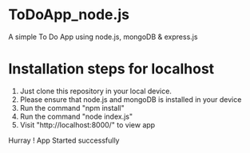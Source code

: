 # ToDoApp_node.js
A simple To Do App using node.js, mongoDB &amp; express.js 

# Installation steps for localhost
1. Just clone this repository in your local device.
2. Please ensure that node.js and mongoDB is installed in your device
3. Run the command "npm install"
4. Run the command "node index.js"
5. Visit "http://localhost:8000/" to view app

Hurray ! App Started successfully

